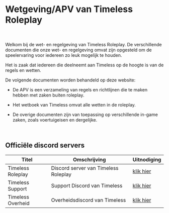 # Wetgeving/APV van Timeless Roleplay
<br>
<br>
Welkom bij de wet- en regelgeving van Timeless Roleplay. De verschillende documenten die onze wet- en regelgeving omvat zijn opgesteld om de speelervaring voor iedereen zo leuk mogelijk te houden.

Het is zaak dat iedereen die deelneemt aan Timeless op de hoogte is van de regels en wetten.

De volgende documenten worden behandeld op deze website:

* De APV is een verzameling van regels en richtlijnen die te maken hebben met zaken buiten roleplay.

* Het wetboek van Timeless omvat alle wetten in de roleplay.

* De overige documenten zijn van toepassing op verschillende in-game zaken, zoals voertuigeisen en dergelijke.

<br>

## Officiële discord servers

| Titel | Omschrijving | Uitnodiging |
| ---| -------------| ---- |
| Timeless Roleplay | Discord server van Timeless Roleplay | [klik hier](https://discord.gg/UJhT4m27mF)
| Timeless Support | Support Discord van Timeless | [klik hier](https://discord.gg/jn7bF4YVQN)|
| Timeless Overheid | Overheidsdiscord van Timeless | [klik hier](https://discord.gg/HjR4vb7JxC)|
